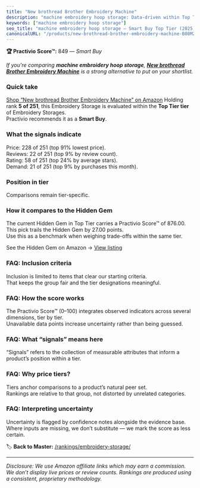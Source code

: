 ```yaml
---
title: "New brothread Brother Embroidery Machine"
description: "machine embroidery hoop storage: Data-driven within Top Tier ranking using the Practivio Score™. Positioned by quality, value, demand, findability, momentum."
keywords: ["machine embroidery hoop storage"]
seo_title: "machine embroidery hoop storage — Smart Buy Top Tier (2025)"
canonicalURL: "/products/new-brothread-brother-embroidery-machine-B08MZXV62X/"
---
```


**🏆 Practivio Score™:** 849 — _Smart Buy_


*If you're comparing **machine embroidery hoop storage**, **[New brothread Brother Embroidery Machine](https://www.amazon.com/dp/B08MZXV62X?tag=practivio-20)** is a strong alternative to put on your shortlist.*
### Quick take
[Shop “New brothread Brother Embroidery Machine” on Amazon](https://www.amazon.com/dp/B08MZXV62X?tag=practivio-20)
Holding rank **5 of 251**, this Embroidery Storage is evaluated within the **Top Tier tier** of Embroidery Storages.  
Practivio recommends it as a **Smart Buy**.

### What the signals indicate
Price: 228 of 251 (top 91% lowest price).  
Reviews: 22 of 251 (top 9% by review count).  
Rating: 58 of 251 (top 24% by average stars).  
Demand: 21 of 251 (top 9% by purchases this month).

### Position in tier
Comparisons remain tier-specific.

### How it compares to the Hidden Gem
The current Hidden Gem in Top Tier carries a Practivio Score™ of 876.00.  
This pick trails the Hidden Gem by 27.00 points.  
Use this as a benchmark when weighing trade-offs within the same tier.  

See the Hidden Gem on Amazon → [View listing](https://www.amazon.com/dp/B07GZ7T7Y8?tag=practivio-20)

### FAQ: Inclusion criteria
Inclusion is limited to items that clear our starting criteria.  
That keeps the group fair and the tier designations meaningful.

### FAQ: How the score works
The Practivio Score™ (0–100) integrates observed indicators across several dimensions, tier by tier.  
Unavailable data points increase uncertainty rather than being guessed.

### FAQ: What “signals” means here
“Signals” refers to the collection of measurable attributes that inform a product’s position within a tier.

### FAQ: Why price tiers?
Tiers anchor comparisons to a product’s natural peer set.  
Rankings are relative to that group, not distorted by unrelated categories.

### FAQ: Interpreting uncertainty
Uncertainty is flagged by confidence notes alongside the evidence base.  
Where inputs are missing, we don’t substitute — we mark the score as less certain.


🏷️ **Back to Master:** [/rankings/embroidery-storage/](/rankings/embroidery-storage/)

---
_Disclosure: We use Amazon affiliate links which may earn a commission. We don’t display live prices or review counts. Rankings are produced using a consistent, proprietary methodology._
